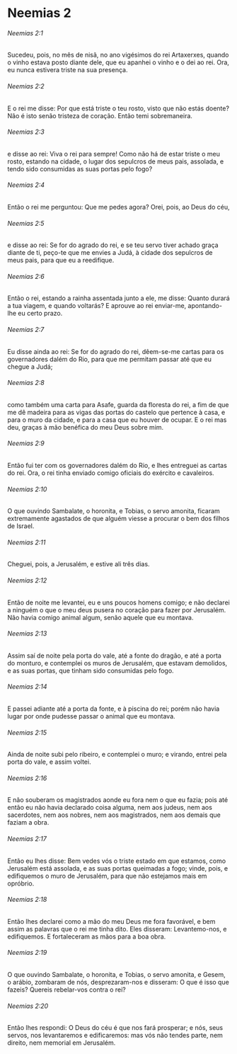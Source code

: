 # Neemias 2

###### Neemias 2:1

Sucedeu, pois, no mês de nisã, no ano vigésimos do rei Artaxerxes, quando o vinho estava posto diante dele, que eu apanhei o vinho e o dei ao rei. Ora, eu nunca estivera triste na sua presença.

###### Neemias 2:2

E o rei me disse: Por que está triste o teu rosto, visto que não estás doente? Não é isto senão tristeza de coração. Então temi sobremaneira.

###### Neemias 2:3

e disse ao rei: Viva o rei para sempre! Como não há de estar triste o meu rosto, estando na cidade, o lugar dos sepulcros de meus pais, assolada, e tendo sido consumidas as suas portas pelo fogo?

###### Neemias 2:4

Então o rei me perguntou: Que me pedes agora? Orei, pois, ao Deus do céu,

###### Neemias 2:5

e disse ao rei: Se for do agrado do rei, e se teu servo tiver achado graça diante de ti, peço-te que me envies a Judá, à cidade dos sepulcros de meus pais, para que eu a reedifique.

###### Neemias 2:6

Então o rei, estando a rainha assentada junto a ele, me disse: Quanto durará a tua viagem, e quando voltarás? E aprouve ao rei enviar-me, apontando-lhe eu certo prazo.

###### Neemias 2:7

Eu disse ainda ao rei: Se for do agrado do rei, dêem-se-me cartas para os governadores dalém do Rio, para que me permitam passar até que eu chegue a Judá;

###### Neemias 2:8

como também uma carta para Asafe, guarda da floresta do rei, a fim de que me dê madeira para as vigas das portas do castelo que pertence à casa, e para o muro da cidade, e para a casa que eu houver de ocupar. E o rei mas deu, graças à mão benéfica do meu Deus sobre mim.

###### Neemias 2:9

Então fui ter com os governadores dalém do Rio, e lhes entreguei as cartas do rei. Ora, o rei tinha enviado comigo oficiais do exército e cavaleiros.

###### Neemias 2:10

O que ouvindo Sambalate, o horonita, e Tobias, o servo amonita, ficaram extremamente agastados de que alguém viesse a procurar o bem dos filhos de Israel.

###### Neemias 2:11

Cheguei, pois, a Jerusalém, e estive ali três dias.

###### Neemias 2:12

Então de noite me levantei, eu e uns poucos homens comigo; e não declarei a ninguém o que o meu deus pusera no coração para fazer por Jerusalém. Não havia comigo animal algum, senão aquele que eu montava.

###### Neemias 2:13

Assim saí de noite pela porta do vale, até a fonte do dragão, e até a porta do monturo, e contemplei os muros de Jerusalém, que estavam demolidos, e as suas portas, que tinham sido consumidas pelo fogo.

###### Neemias 2:14

E passei adiante até a porta da fonte, e à piscina do rei; porém não havia lugar por onde pudesse passar o animal que eu montava.

###### Neemias 2:15

Ainda de noite subi pelo ribeiro, e contemplei o muro; e virando, entrei pela porta do vale, e assim voltei.

###### Neemias 2:16

E não souberam os magistrados aonde eu fora nem o que eu fazia; pois até então eu não havia declarado coisa alguma, nem aos judeus, nem aos sacerdotes, nem aos nobres, nem aos magistrados, nem aos demais que faziam a obra.

###### Neemias 2:17

Então eu lhes disse: Bem vedes vós o triste estado em que estamos, como Jerusalém está assolada, e as suas portas queimadas a fogo; vinde, pois, e edifiquemos o muro de Jerusalém, para que não estejamos mais em opróbrio.

###### Neemias 2:18

Então lhes declarei como a mão do meu Deus me fora favorável, e bem assim as palavras que o rei me tinha dito. Eles disseram: Levantemo-nos, e edifiquemos. E fortaleceram as mãos para a boa obra.

###### Neemias 2:19

O que ouvindo Sambalate, o horonita, e Tobias, o servo amonita, e Gesem, o arábio, zombaram de nós, desprezaram-nos e disseram: O que é isso que fazeis? Quereis rebelar-vos contra o rei?

###### Neemias 2:20

Então lhes respondi: O Deus do céu é que nos fará prosperar; e nós, seus servos, nos levantaremos e edificaremos: mas vós não tendes parte, nem direito, nem memorial em Jerusalém.

